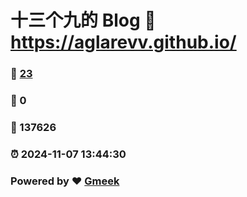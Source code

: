 # 十三个九的 Blog :link: https://aglarevv.github.io/ 
### :page_facing_up: [23](https://aglarevv.github.io//tag.html) 
### :speech_balloon: 0 
### :hibiscus: 137626 
### :alarm_clock: 2024-11-07 13:44:30 
### Powered by :heart: [Gmeek](https://github.com/Meekdai/Gmeek)
